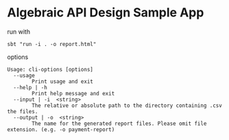 # Algebraic API Design Sample App

run with

    sbt "run -i . -o report.html"
    
options

    Usage: cli-options [options]
      --usage  
            Print usage and exit
      --help | -h  
            Print help message and exit
      --input | -i  <string>
            The relative or absolute path to the directory containing .csv the files.
      --output | -o  <string>
            The name for the generated report files. Please omit file extension. (e.g. -o payment-report)
